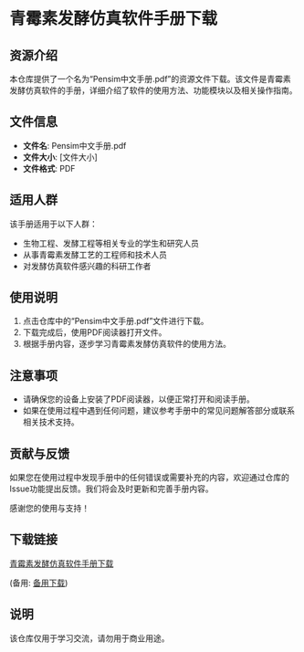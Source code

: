 # 青霉素发酵仿真软件手册下载

## 资源介绍

本仓库提供了一个名为“Pensim中文手册.pdf”的资源文件下载。该文件是青霉素发酵仿真软件的手册，详细介绍了软件的使用方法、功能模块以及相关操作指南。

## 文件信息

- **文件名**: Pensim中文手册.pdf
- **文件大小**: [文件大小]
- **文件格式**: PDF

## 适用人群

该手册适用于以下人群：

- 生物工程、发酵工程等相关专业的学生和研究人员
- 从事青霉素发酵工艺的工程师和技术人员
- 对发酵仿真软件感兴趣的科研工作者

## 使用说明

1. 点击仓库中的“Pensim中文手册.pdf”文件进行下载。
2. 下载完成后，使用PDF阅读器打开文件。
3. 根据手册内容，逐步学习青霉素发酵仿真软件的使用方法。

## 注意事项

- 请确保您的设备上安装了PDF阅读器，以便正常打开和阅读手册。
- 如果在使用过程中遇到任何问题，建议参考手册中的常见问题解答部分或联系相关技术支持。

## 贡献与反馈

如果您在使用过程中发现手册中的任何错误或需要补充的内容，欢迎通过仓库的Issue功能提出反馈。我们将会及时更新和完善手册内容。

感谢您的使用与支持！

## 下载链接
[青霉素发酵仿真软件手册下载](https://pan.quark.cn/s/520697196b49) 

(备用: [备用下载](https://pan.baidu.com/s/1vhO18n2KOnlUG6Xby0312Q?pwd=1234))

## 说明

该仓库仅用于学习交流，请勿用于商业用途。
